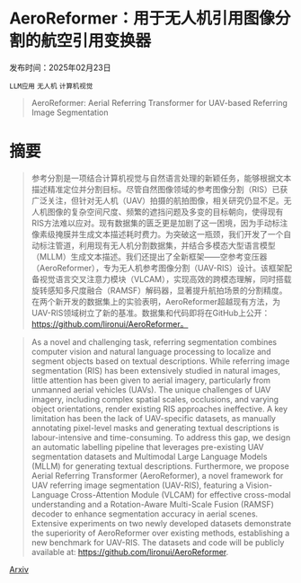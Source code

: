 # AeroReformer：用于无人机引用图像分割的航空引用变换器

发布时间：2025年02月23日

`LLM应用` `无人机` `计算机视觉`

> AeroReformer: Aerial Referring Transformer for UAV-based Referring Image Segmentation

# 摘要

> 参考分割是一项结合计算机视觉与自然语言处理的新颖任务，能够根据文本描述精准定位并分割目标。尽管自然图像领域的参考图像分割（RIS）已获广泛关注，但针对无人机（UAV）拍摄的航拍图像，相关研究仍显不足。无人机图像的复杂空间尺度、频繁的遮挡问题及多变的目标朝向，使得现有RIS方法难以应对。现有数据集的匮乏更是加剧了这一困境，因为手动标注像素级掩膜并生成文本描述耗时费力。为突破这一瓶颈，我们开发了一个自动标注管道，利用现有无人机分割数据集，并结合多模态大型语言模型（MLLM）生成文本描述。我们还提出了全新框架——空参考变压器（AeroReformer），专为无人机参考图像分割（UAV-RIS）设计。该框架配备视觉语言交叉注意力模块（VLCAM），实现高效的跨模态理解，同时搭载旋转感知多尺度融合（RAMSF）解码器，显著提升航拍场景的分割精度。在两个新开发的数据集上的实验表明，AeroReformer超越现有方法，为UAV-RIS领域树立了新的基准。数据集和代码即将在GitHub上公开：https://github.com/lironui/AeroReformer。

> As a novel and challenging task, referring segmentation combines computer vision and natural language processing to localize and segment objects based on textual descriptions. While referring image segmentation (RIS) has been extensively studied in natural images, little attention has been given to aerial imagery, particularly from unmanned aerial vehicles (UAVs). The unique challenges of UAV imagery, including complex spatial scales, occlusions, and varying object orientations, render existing RIS approaches ineffective. A key limitation has been the lack of UAV-specific datasets, as manually annotating pixel-level masks and generating textual descriptions is labour-intensive and time-consuming. To address this gap, we design an automatic labelling pipeline that leverages pre-existing UAV segmentation datasets and Multimodal Large Language Models (MLLM) for generating textual descriptions. Furthermore, we propose Aerial Referring Transformer (AeroReformer), a novel framework for UAV referring image segmentation (UAV-RIS), featuring a Vision-Language Cross-Attention Module (VLCAM) for effective cross-modal understanding and a Rotation-Aware Multi-Scale Fusion (RAMSF) decoder to enhance segmentation accuracy in aerial scenes. Extensive experiments on two newly developed datasets demonstrate the superiority of AeroReformer over existing methods, establishing a new benchmark for UAV-RIS. The datasets and code will be publicly available at: https://github.com/lironui/AeroReformer.

[Arxiv](https://arxiv.org/abs/2502.16680)